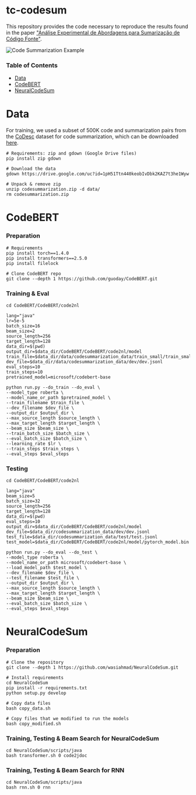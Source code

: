 # tc-codesum

This repository provides the code necessary to 
reproduce the results found in the paper
["Análise Experimental de Abordagens para Sumarização de Código Fonte"](https://github.com/gpfl/tc-codesum/tree/master/files/pdf/Flores_G_Analise_Experimental.pdf).

![](https://github.com/gpfl/tc-codesum/tree/master/files/img/tc-codesum.png "Code Summarization Example")

### Table of Contents
* [Data](https://github.com/gpfl/tc-codesum#Data)
* [CodeBERT](https://github.com/gpfl/tc-codesum#CodeBERT)
* [NeuralCodeSum](https://github.com/gpfl/tc-codesum#NeuralCodeSum)

# Data

For training, we used a subset of 500K code and summarization pairs from 
the [CoDesc](https://github.com/csebuetnlp/CoDesc) dataset for code summarization, 
which can be downloaded [here](https://drive.google.com/file/d/1pH51Ttn440keobIvDbk2KAZ7t3he1Wyw/view?usp=sharing).

    # Requirements: zip and gdown (Google Drive files)
    pip install zip gdown
    
    # Download the data
    gdown https://drive.google.com/uc?id=1pH51Ttn440keobIvDbk2KAZ7t3he1Wyw
    
    # Unpack & remove zip
    unzip codesummarization.zip -d data/
    rm codesummarization.zip

# CodeBERT
### Preparation
    # Requirements
    pip install torch==1.4.0
    pip install transformers==2.5.0
    pip install filelock

    # Clone CodeBERT repo
    git clone --depth 1 https://github.com/guoday/CodeBERT.git

### Training & Eval
    cd CodeBERT/CodeBERT/code2nl

    lang="java" 
    lr=5e-5
    batch_size=16
    beam_size=2
    source_length=256
    target_length=128
    data_dir=$(pwd)
    output_dir=$data_dir/CodeBERT/CodeBERT/code2nl/model
    train_file=$data_dir/data/codesummarization_data/train_small/train_small.jsonl
    dev_file=$data_dir/data/codesummarization_data/dev/dev.jsonl
    eval_steps=10 
    train_steps=10 
    pretrained_model=microsoft/codebert-base 

    python run.py --do_train --do_eval \
    --model_type roberta \
    --model_name_or_path $pretrained_model \
    --train_filename $train_file \
    --dev_filename $dev_file \
    --output_dir $output_dir \
    --max_source_length $source_length \
    --max_target_length $target_length \
    --beam_size $beam_size \
    --train_batch_size $batch_size \
    --eval_batch_size $batch_size \
    --learning_rate $lr \
    --train_steps $train_steps \
    --eval_steps $eval_steps

### Testing
    cd CodeBERT/CodeBERT/code2nl

    lang="java" 
    beam_size=5
    batch_size=32
    source_length=256
    target_length=128
    data_dir=$(pwd)
    eval_steps=10
    output_dir=$data_dir/CodeBERT/CodeBERT/code2nl/model
    dev_file=$data_dir/codesummarization_data/dev/dev.jsonl
    test_file=$data_dir/codesummarization_data/test/test.jsonl
    test_model=$data_dir/CodeBERT/CodeBERT/code2nl/model/pytorch_model.bin
    
    python run.py --do_eval --do_test \
    --model_type roberta \
    --model_name_or_path microsoft/codebert-base \
    --load_model_path $test_model \
    --dev_filename $dev_file \
    --test_filename $test_file \
    --output_dir $output_dir \
    --max_source_length $source_length \
    --max_target_length $target_length \
    --beam_size $beam_size \
    --eval_batch_size $batch_size \
    --eval_steps $eval_steps

# NeuralCodeSum

### Preparation
    # Clone the repository
    git clone --depth 1 https://github.com/wasiahmad/NeuralCodeSum.git

    # Install requirements
    cd NeuralCodeSum
    pip install -r requirements.txt
    python setup.py develop

    # Copy data files
    bash copy_data.sh

    # Copy files that we modified to run the models 
    bash copy_modified.sh

### Training, Testing & Beam Search for NeuralCodeSum
    cd NeuralCodeSum/scripts/java
    bash transformer.sh 0 code2jdoc

### Training, Testing & Beam Search for RNN
    cd NeuralCodeSum/scripts/java
    bash rnn.sh 0 rnn

    


